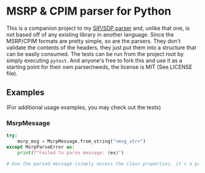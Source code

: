 # MSRP & CPIM parser for Python

This is a companion project to my [SIP/SDP parser](https://github.com/alxgb/sip-parser) and, unlike that one, is not based off of any existing library in another language. Since the MSRP/CPIM formats are pretty simple, so are the parsers. They don't validate the contents of the headers, they just put them into a structure that can be easily consumed. The tests can be run from the project root by simply executing `pytest`. And anyone's free to fork this and use it as a starting point for their own parser/needs, the license is MIT (See LICENSE file).

## Examples

(For additional usage examples, you may check out the tests)

### MsrpMessage
```python
try:
    msrp_msg = MsrpMessage.from_string("<msg_str>")
except MsrpParseError as:
    print(f"Failed to parse message: {ex}")

# Use the parsed message (simply access the class properties, it's a pretty thin class)
```
